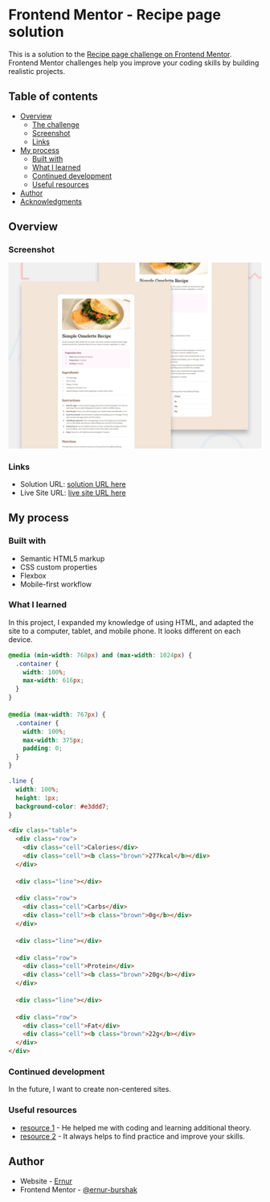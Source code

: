 # Frontend Mentor - Recipe page solution

This is a solution to the [Recipe page challenge on Frontend Mentor](https://www.frontendmentor.io/challenges/recipe-page-KiTsR8QQKm). Frontend Mentor challenges help you improve your coding skills by building realistic projects.

## Table of contents

- [Overview](#overview)
  - [The challenge](#the-challenge)
  - [Screenshot](#screenshot)
  - [Links](#links)
- [My process](#my-process)
  - [Built with](#built-with)
  - [What I learned](#what-i-learned)
  - [Continued development](#continued-development)
  - [Useful resources](#useful-resources)
- [Author](#author)
- [Acknowledgments](#acknowledgments)

## Overview

### Screenshot

![](./preview.jpg)

### Links

- Solution URL: [solution URL here](https://github.com/ernur-burshak/Recipe-page)
- Live Site URL: [live site URL here](https://ernur-burshak.github.io/Recipe-page/)

## My process

### Built with

- Semantic HTML5 markup
- CSS custom properties
- Flexbox
- Mobile-first workflow

### What I learned

In this project, I expanded my knowledge of using HTML, and adapted the site to a computer, tablet, and mobile phone. It looks different on each device.

```css
@media (min-width: 768px) and (max-width: 1024px) {
  .container {
    width: 100%;
    max-width: 616px;
  }
}

@media (max-width: 767px) {
  .container {
    width: 100%;
    max-width: 375px;
    padding: 0;
  }
}
```

```css
.line {
  width: 100%;
  height: 1px;
  background-color: #e3ddd7;
}
```

```html
<div class="table">
  <div class="row">
    <div class="cell">Calories</div>
    <div class="cell"><b class="brown">277kcal</b></div>
  </div>

  <div class="line"></div>

  <div class="row">
    <div class="cell">Carbs</div>
    <div class="cell"><b class="brown">0g</b></div>
  </div>

  <div class="line"></div>

  <div class="row">
    <div class="cell">Protein</div>
    <div class="cell"><b class="brown">20g</b></div>
  </div>

  <div class="line"></div>

  <div class="row">
    <div class="cell">Fat</div>
    <div class="cell"><b class="brown">22g</b></div>
  </div>
</div>
```

### Continued development

In the future, I want to create non-centered sites.

### Useful resources

- [resource 1](https://chatgpt.com/) - He helped me with coding and learning additional theory.
- [resource 2](https://www.frontendmentor.io/) - It always helps to find practice and improve your skills.

## Author

- Website - [Ernur](https://ernur-burshak.github.io/Recipe-page/)
- Frontend Mentor - [@ernur-burshak](https://www.frontendmentor.io/profile/ernur-burshak)
